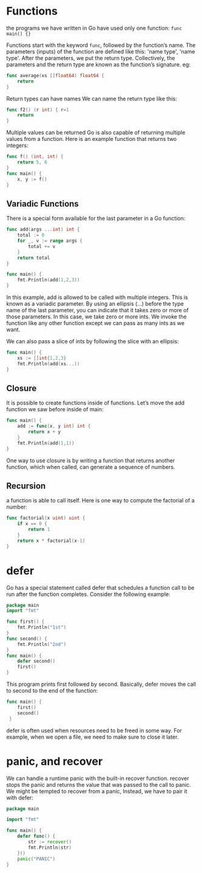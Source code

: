 # Functions

the programs we have written in Go have used only one function:
`func main() {}`

Functions start with the keyword `func`, followed by the function’s name. The parameters (inputs) of the function are defined like this: 'name type', 'name type'. After the parameters, we put the return type. Collectively, the parameters and the return type are known as the function’s signature.
eg:

```go
func average(xs []float64) float64 {
    return
}
```

Return types can have names
We can name the return type like this:

```go
func f2() (r int) { r=1
    return
}
```

Multiple values can be returned
Go is also capable of returning multiple values from a function. Here is an example function that returns two integers:

```go
func f() (int, int) {
    return 5, 6
}
func main() {
    x, y := f()
}
```

## Variadic Functions

There is a special form available for the last parameter in a Go function:

```go
func add(args ...int) int {
    total := 0
    for _, v := range args {
        total += v
    }
    return total
}

func main() {
    fmt.Println(add(1,2,3))
}
```

In this example, add is allowed to be called with multiple integers. This is known as a variadic parameter.
By using an ellipsis (...) before the type name of the last parameter, you can indicate that it takes zero or more of those parameters. In this case, we take zero or more ints. We invoke the function like any other function except we can pass as many ints as we want.

We can also pass a slice of ints by following the slice with an ellipsis:

```go
func main() {
    xs := []int{1,2,3}
    fmt.Println(add(xs...))
}
```

## Closure

It is possible to create functions inside of functions. Let’s move the add function we saw before inside of main:

```go
func main() {
    add := func(x, y int) int {
        return x + y
    }
    fmt.Println(add(1,1))
}
```

One way to use closure is by writing a function that returns another function, which when called, can generate a sequence of numbers.

## Recursion

a function is able to call itself. Here is one way to compute the factorial of a number:

```go
func factorial(x uint) uint {
    if x == 0 {
        return 1
    }
    return x * factorial(x-1)
}
```

# defer

Go has a special statement called defer that schedules a function call to be run after the function completes. Consider the following example:

```go
package main
import "fmt"

func first() {
    fmt.Println("1st")
}
func second() {
    fmt.Println("2nd")
}
func main() {
    defer second()
    first()
}
```

This program prints first followed by second. Basically, defer moves the call to second to the end of the function:

```go
func main() {
    first()
    second()
 }
```

defer is often used when resources need to be freed in some way. For example, when we open a file, we need to make sure to close it later.

# panic, and recover

We can handle a runtime panic with the built-in recover function. recover stops the panic and returns the value that was passed to the call to panic. We might be tempted to recover from a panic, Instead, we have to pair it with defer:

```go
package main

import "fmt"

func main() {
    defer func() {
        str := recover()
        fmt.Println(str)
    }()
    panic("PANIC")
}
```
